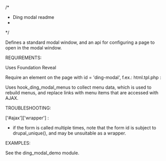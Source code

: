 /*
 * Ding modal readme
 *
 */

Defines a standard modal window, and an api for configuring a page to open in the modal window.

REQUIREMENTS:

Uses Foundation Reveal

Require an element on the page with id = 'ding-modal', f.ex.: 
html.tpl.php : <div id="ding-modal" class="reveal-modal" data-reveal aria-hidden="true" role="dialog"></div>

Uses hook_ding_modal_menus to collect menu data, which is used to rebuild menus,
  and replace links with menu items that are accessed with AJAX.

TROUBLESHOOTING:

['#ajax']['wrapper'] : 
- if the form is called multiple times, note that the form id is subject to drupal_unique(),
  and may be unsuitable as a wrapper.

EXAMPLES:

See the ding_modal_demo module.

